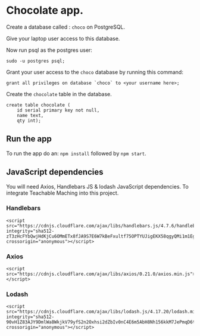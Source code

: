 # Chocolate app.

Create a database called : `choco` on PostgreSQL.

Give your laptop user access to this database.

Now run psql as the postgres user:

```
sudo -u postgres psql;
```

Grant your user access to the `choco` database by running this command:

```
grant all privileges on database `choco` to <your username here>;
```

Create  the `chocolate` table in the database.

```
create table chocolate (
    id serial primary key not null,
    name text,
    qty int);
```

## Run the app

To run the app do an: `npm install` followed by `npm start`.

## JavaScript  dependencies

You will need Axios, Handlebars JS & lodash JavaScript dependencies. To integrate Teachable Maching into this project.

### Handlebars

```
<script src="https://cdnjs.cloudflare.com/ajax/libs/handlebars.js/4.7.6/handlebars.min.js" integrity="sha512-zT3zHcFYbQwjHdKjCu6OMmETx8fJA9S7E6W7kBeFxultf75OPTYUJigEKX58qgyQMi1m1EgenfjMXlRZG8BXaw==" crossorigin="anonymous"></script>
```

### Axios

```
<script src="https://cdnjs.cloudflare.com/ajax/libs/axios/0.21.0/axios.min.js"></script>
```

### Lodash

```
<script src="https://cdnjs.cloudflare.com/ajax/libs/lodash.js/4.17.20/lodash.min.js" integrity="sha512-90vH1Z83AJY9DmlWa8WkjkV79yfS2n2Oxhsi2dZbIv0nC4E6m5AbH8Nh156kkM7JePmqD6tcZsfad1ueoaovww==" crossorigin="anonymous"></script>
```